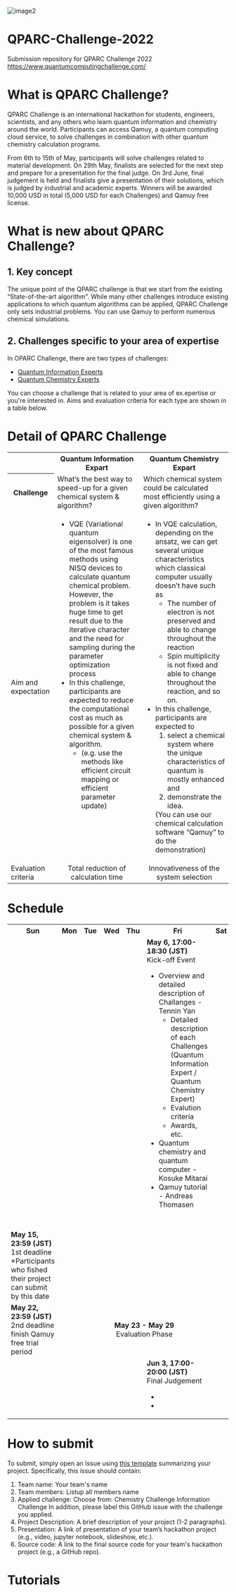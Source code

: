 ![image2](https://user-images.githubusercontent.com/81676915/166094918-280c5d1b-a8e1-41e9-81cd-73ac42e4a545.jpg)

# QPARC-Challenge-2022
Submission repository for QPARC Challenge 2022 https://www.quantumcomputingchallenge.com/

# What is QPARC Challenge?
QPARC Challenge is an international hackathon for students, engineers, scientists, and any others who learn quantum information and chemistry around the world. Participants can access Qamuy, a quantum computing cloud service, to solve challenges in combination with other quantum chemistry calculation programs.
 
From 6th to 15th of May, participants will solve challenges related to material development. On 29th May, finalists are selected for the next step and prepare for a presentation for the final judge. On 3rd June, final judgement is held and finalists give a presentation of their solutions, which is judged by industrial and academic experts. Winners will be awarded 10,000 USD in total (5,000 USD for each Challenges) and Qamuy free license.

# What is new about QPARC Challenge?
## 1. Key concept  
  The unique point of the QPARC challenge is that we start from the existing “State-of-the-art algorithm”. While many other challenges introduce existing applications to which quantum algorithms can be applied, QPARC Challenge only sets industrial problems. You can use Qamuy  to perform numerous chemical simulations.

## 2. Challenges specific to your area of expertise  
  In OPARC Challenge, there are two types of challenges:

 - [Quantum Information Experts](https://github.com/QunaSys/QPARC-Challenge-2022/tree/main/Quantum-Information-Expert)
 - [Quantum Chemistry Experts](https://github.com/QunaSys/QPARC-Challenge-2022/tree/main/Quantum-Chemistry-Expert)
 
You can choose a challenge that is related to your area of ex.epertise or you're interested in. Aims and evaluation criteria for each type are shown in a table below.  

# Detail of QPARC Challenge

<table>
<tr>
  <th></th>
  <th>Quantum Information Expart</th>
  <th>Quantum Chemistry Expart</th>
<tr>
  <th>Challenge</th>
  <td>What’s the best way to speed-up for a given chemical system & algorithm?</td>
  <td>Which chemical system could be calculated most efficiently using a given algorithm?</td>
<tr>
  <td>Aim and expectation</td>
  <td align="left" valign="top">
   <ul>
    <li>VQE (Variational quantum eigensolver) is one of the most famous methods using NISQ devices to calculate quantum chemical problem. However, the problem is it takes huge time to get result due to the iterative character and the need for sampling during the parameter optimization process</li>
    <li>In this challenge, participants are expected to reduce the computational cost as much as possible for a given chemical system & algorithm.
     <ul><li>(e.g. use the methods like efficient circuit mapping or efficient parameter update)</li></ul>
    </li>
   </ul>
  </td>
  <td align="left" valign="top">
   <ul>
    <li>In VQE calculation, depending on the ansatz, we can get several unique characteristics which classical computer usually doesn’t have such as
     <ul>
      <li>The number of electron is not preserved and able to change throughout the reaction</li>
      <li>Spin multiplicity is not fixed and able to change throughout the reaction, and so on.</li>
     </ul>
    </li>
    <li>In this challenge, participants are expected to 
     <ol>
      <li>select a chemical system where the unique characteristics of quantum is mostly enhanced and</li>
      <li>demonstrate the idea.</li>
     </ol>  
     (You can use our chemical calculation software “Qamuy” to do the demonstration)
    </li>
   </ul>
  </td>
<tr>
  <td>Evaluation criteria</td>
  <td align="center" valign="middle">Total reduction of calculation time</td>
  <td align="center" valign="middle">Innovativeness of the system selection</td>
</table>
  
# Schedule
<table>
<tr>
  <th>Sun</th>
  <th>Mon</th>
  <th>Tue</th>
  <th>Wed</th>
  <th>Thu</th>
  <th>Fri</th>
  <th>Sat</th>
</tr>
<tr>
  <td></td>
  <td></td>
  <td></td>
  <td></td>
  <td></td>
  <td>
    <b>May 6, 17:00-18:30 (JST)</b><br>
    Kick-off Event<br>
    <ul>
      <li>Overview and detailed description of Challanges - Tennin Yan
        <ul>
          <li>Detailed description of each Challenges (Quantum Information Expert / Quantum Chemistry Expert)</li>
          <li>Evalution criteria</li>
          <li>Awards, etc.</li>
        </ul>
      </li>
      <li>Quantum chemistry and quantum computer - Kosuke Mitarai</li>
      <li>Qamuy tutorial - Andreas Thomasen</li>
    </ul>
  </td>
  <td></td>
</tr>
<tr>
  <td><br></td>
  <td></td>
  <td></td>
  <td></td>
  <td></td>
  <td></td>
  <td></td>
</tr>
<tr>
  <td>
    <b>May 15, 23:59 (JST)</b><br>
    1st deadline<br>
    *Participants who fished their project can submit by this date
  <td></td>
  <td></td>
  <td></td>
  <td></td>
  <td></td>
  <td></td>
</tr>
<tr>
  <td>
    <b>May 22, 23:59 (JST)</b><br>
    2nd deadline<br>
    finish Qamuy free trial period
  </td>
  <td colspan=6 align="center" valign="middle">
    <b>May 23 - May 29</b><br>
    Evaluation Phase
  </td>
</tr>
<tr>
  <td></td>
  <td></td>
  <td></td>
  <td></td>
  <td></td>
  <td>
    <b>Jun 3, 17:00-20:00 (JST)</b><br>
    Final Judgement<br>
    <ul>
      <li></li>
      <li></li>
    </ul>
  </td>
  <td></td>
</tr>
</table>

# How to submit
To submit, simply open an Issue using [this template](https://github.com/QunaSys/QPARC-Challenge-2022/blob/main/.github/ISSUE_TEMPLATE/QPARC-Challenge-2022.md) summarizing your project. Specifically, this issue should contain:  

1. Team name: Your team's name
2. Team members: Listup all members name
3. Applied challenge: Choose from: Chemistry Challenge Information Challenge In addition, please label this GitHub issue with the challenge you applied.
4. Project Description: A brief description of your project (1-2 paragraphs).
5. Presentation: A link of presentation of your team’s hackathon project (e.g., video, jupyter notebook, slideshow, etc.).
6. Source code: A link to the final source code for your team's hackathon project (e.g., a GitHub repo).

# Tutorials
